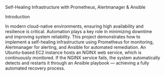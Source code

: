 Self-Healing Infrastructure with Prometheus, Alertmanager & Ansible

Introduction

In modern cloud-native environments, ensuring high availability and resilience is critical. Automation plays a key role in minimizing downtime and improving system reliability.
This project demonstrates how to implement a self-healing infrastructure using Prometheus for monitoring, Alertmanager for alerting, and Ansible for automated remediation.
An Ubuntu-based EC2 instance hosts an NGINX web service, which is continuously monitored. If the NGINX service fails, the system automatically detects and restarts it through an Ansible playbook — achieving a fully automated recovery process.
